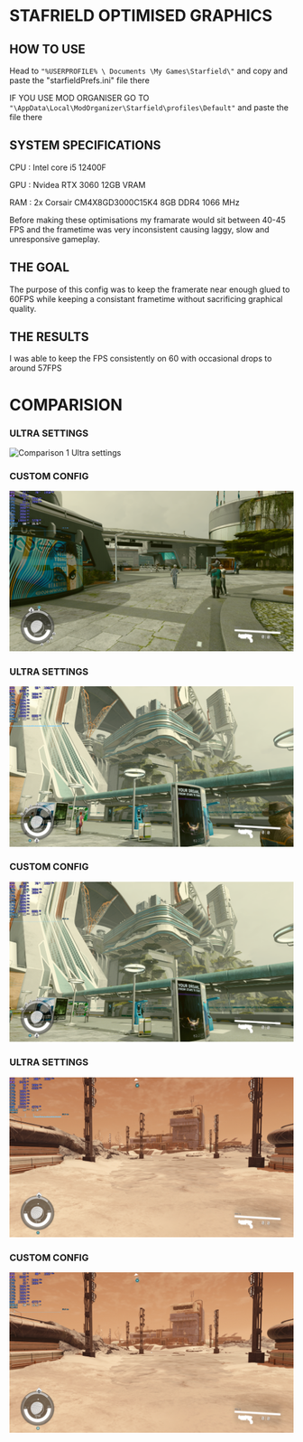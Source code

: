 # STAFRIELD OPTIMISED GRAPHICS

## HOW TO USE

Head to ```"%USERPROFILE% \ Documents \My Games\Starfield\"``` and copy and paste the "starfieldPrefs.ini" file there

IF YOU USE MOD ORGANISER GO TO  ```"\AppData\Local\ModOrganizer\Starfield\profiles\Default"``` and paste the file there

## SYSTEM SPECIFICATIONS




CPU : Intel core i5 12400F

GPU : Nvidea RTX 3060 12GB VRAM

RAM : 2x Corsair CM4X8GD3000C15K4 8GB DDR4 1066 MHz

Before making these optimisations my framarate would sit between 40-45 FPS and the frametime was very inconsistent causing laggy, slow and unresponsive gameplay.

## THE GOAL

The purpose of this config was to keep the framerate near enough glued to 60FPS while keeping a consistant frametime without sacrificing graphical quality.

## THE RESULTS

I was able to keep the FPS consistently on 60 with occasional drops to around 57FPS

# COMPARISION

### ULTRA SETTINGS
![Comparison 1 Ultra settings](image.png)

### CUSTOM CONFIG
![Comparison 1 Custom config](image-1.png)

### ULTRA SETTINGS
![Comparison 2 Ultra](<Screenshot 2023-12-27 053756.png>)

### CUSTOM CONFIG
![Comparison 2 Custom config](<Screenshot 2023-12-27 053537.png>)

### ULTRA SETTINGS
![Comparison 3 Ultra](<Screenshot 2023-12-27 054324.png>)

### CUSTOM CONFIG
![Comparison 3 Custom config](<Screenshot 2023-12-27 054305.png>)




